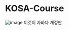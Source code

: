# KOSA-Course
![image](https://user-images.githubusercontent.com/102660877/189076909-b573d773-78b4-457d-bd57-c45cfa579fcd.png)
이것이 자바다 개정판

